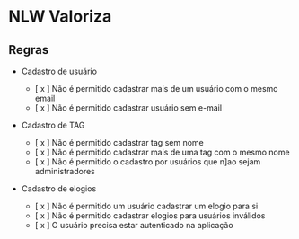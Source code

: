 # NLW Valoriza

## Regras
- Cadastro de usuário
  - [ x ] Não é permitido cadastrar mais de um usuário com o mesmo email
  - [ x ] Não é permitido cadastrar usuário sem e-mail

- Cadastro de TAG
  - [ x ] Não é permitido cadastrar tag sem nome
  - [ x ] Não é permitido cadastrar mais de uma tag com o mesmo nome
  - [ x ] Não é permitido o cadastro por usuários que n]ao sejam administradores

- Cadastro de elogios
  - [ x ] Não é permitido um usuário cadastrar um elogio para si
  - [ x ] Não é permitido cadastrar elogios para usuários inválidos
  - [ x ] O usuário precisa estar autenticado na aplicação
